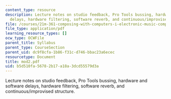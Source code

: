 ```yaml
---
content_type: resource
description: Lecture notes on studio feedback, Pro Tools bussing, hardware and software
  delays, hardware filtering, software reverb, and continuous/improvised structure.
file: /courses/21m-361-composing-with-computers-i-electronic-music-composition-spring-2008/b5d510fa56782b17a18a3dcd55579d3a_mod2.pdf
file_type: application/pdf
learning_resource_types: []
ocw_type: OCWFile
parent_title: Syllabus
parent_type: CourseSection
parent_uid: dc9f8cfa-1b86-f31c-d746-bbac23a6ecec
resourcetype: Document
title: mod2.pdf
uid: b5d510fa-5678-2b17-a18a-3dcd55579d3a
---
```

Lecture notes on studio feedback, Pro Tools bussing, hardware and software delays, hardware filtering, software reverb, and continuous/improvised structure.


